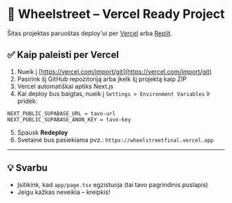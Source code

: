 
# 🚀 Wheelstreet – Vercel Ready Project

Šitas projektas paruoštas deploy'ui per [Vercel](https://vercel.com) arba [Replit](https://replit.com).

## ✅ Kaip paleisti per Vercel

1. Nueik į [https://vercel.com/import/git](https://vercel.com/import/git)
2. Pasirink šį GitHub repozitoriją arba įkelk šį projektą kaip ZIP
3. Vercel automatiškai aptiks Next.js
4. Kai deploy bus baigtas, nueik į `Settings > Environment Variables` ir pridėk:

```
NEXT_PUBLIC_SUPABASE_URL = tavo-url
NEXT_PUBLIC_SUPABASE_ANON_KEY = tavo-key
```

5. Spausk **Redeploy**
6. Svetainė bus pasiekiama pvz.: `https://wheelstreetfinal.vercel.app`

---

## 💡 Svarbu
- Įsitikink, kad `app/page.tsx` egzistuoja (tai tavo pagrindinis puslapis)
- Jeigu kažkas neveikia – kreipkis!

